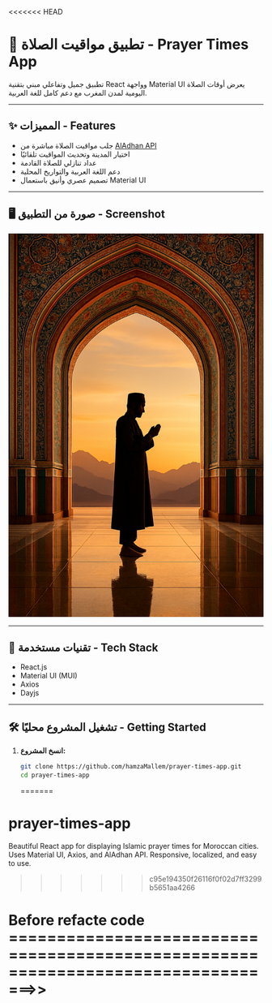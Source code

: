 <<<<<<< HEAD

# 🕌 تطبيق مواقيت الصلاة - Prayer Times App

تطبيق جميل وتفاعلي مبني بتقنية React وواجهة Material UI يعرض أوقات الصلاة اليومية لمدن المغرب مع دعم كامل للغة العربية.

---

## ✨ المميزات - Features

- جلب مواقيت الصلاة مباشرة من [AlAdhan API](https://aladhan.com/prayer-times-api)
- اختيار المدينة وتحديث المواقيت تلقائيًا
- عداد تنازلي للصلاة القادمة
- دعم اللغة العربية والتواريخ المحلية
- تصميم عصري وأنيق باستعمال Material UI

---

## 🖥️ صورة من التطبيق - Screenshot

![App Screenshot](./src/assets/images/img1.png)

---

## 🚀 تقنيات مستخدمة - Tech Stack

- React.js
- Material UI (MUI)
- Axios
- Dayjs

---

## 🛠️ تشغيل المشروع محليًا - Getting Started

1. **انسخ المشروع:**
   ```bash
   git clone https://github.com/hamzaMallem/prayer-times-app.git
   cd prayer-times-app
   ```
   =======

# prayer-times-app

Beautiful React app for displaying Islamic prayer times for Moroccan cities. Uses Material UI, Axios, and AlAdhan API. Responsive, localized, and easy to use.

> > > > > > > c95e194350f26116f0f02d7ff3299b5651aa4266

# Before refacte code =================================================================================>>

<!-- import React, { useState, useEffect, useRef } from "react";

// استيراد المكونات من مكتبة material ui
import Card from "@mui/material/Card";
import CardContent from "@mui/material/CardContent";
import Typography from "@mui/material/Typography";
import Grid from "@mui/material/Grid";
import Divider from "@mui/material/Divider";
import Stack from "@mui/material/Stack";
import PrayerCard from "../components/PrayerCard";
import CitySelector from "../components/CitySelector";
import useMediaQuery from "@mui/material/useMediaQuery";
import { useTheme } from "@mui/material/styles";
import axios from "axios";
import dayjs from "dayjs";
import "dayjs/locale/ar-ma";
import localizedFormat from "dayjs/plugin/localizedFormat";
import relativeTime from "dayjs/plugin/relativeTime";

// إعداد dayjs للغة العربية المغربية
dayjs.locale("ar-ma");
dayjs.extend(localizedFormat);
dayjs.extend(relativeTime);

export default function Home() {
// 1. طلب الإذن للإشعارات (يعمل مرة واحدة)
useEffect(() => {
if ("Notification" in window) {
Notification.requestPermission();
}
}, []);

// دالة إرسال الإشعار
const sendNotification = (title, body) => {
if ("Notification" in window && Notification.permission === "granted") {
new Notification(title, { body });
}
};

// حالة لتجنب تكرار الإشعارات لنفس الصلاة
const [notified, setNotified] = useState({
before5min: false,
atTime: false,
});

// حالة لاختيار المدينة
const [selectedCity, setSelectedCity] = useState({
label: "الدار البيضاء",
value: "Casablanca",
});
const [nextPrayerIndex, setNextPrayerIndex] = useState(2);

// أوقات الصلاة
const [timings, setTimings] = useState({
Fajr: "",
Dhuhr: "",
Asr: "",
Maghrib: "",
Isha: "",
});

const parayerArray = [
{ key: "Fajr", displayName: "الفجر" },
{ key: "Dhuhr", displayName: "الظهر" },
{ key: "Asr", displayName: "العصر" },
{ key: "Maghrib", displayName: "المغرب" },
{ key: "Isha", displayName: "العشاء" },
];

// تغيير المدينة
const handleCityChange = (city) => {
setSelectedCity({
label: city.label,
value: city.value,
});
};

// حالة التاريخ واسم اليوم
const [dateApi, setDateApi] = useState({
dayApi: null,
weekdayApi: null,
});

// جلب أوقات الصلاة من API
const getData = async () => {
try {
const resonse = await axios.get(
"http://api.aladhan.com/v1/timingsByCity",
{
params: {
city: selectedCity.value,
country: "Morocco",
method: 5,
},
}
);

      setDateApi({
        dayApi: resonse.data.data.date.gregorian.date,
        weekdayApi: resonse.data.data.date.hijri.weekday.ar,
      });

      const prayerTimes = resonse.data.data.timings;
      setTimings({
        Fajr: prayerTimes.Fajr,
        Dhuhr: prayerTimes.Dhuhr,
        Asr: prayerTimes.Asr,
        Maghrib: prayerTimes.Maghrib,
        Isha: prayerTimes.Isha,
      });
    } catch (error) {
      console.error("حدث خطأ أثناء جلب أوقات الصلاة:", error);
    }

};

// عرض الوقت الحالي
const [timeToday, setTimeToday] = useState("");
useEffect(() => {
getData();
}, [selectedCity]);

// useRef لتخزين أوقات الصلاة الحالية
const timingsRef = useRef(timings);
const [remaining, setRemaining] = useState("");

useEffect(() => {
timingsRef.current = timings;
}, [timings]);

// المؤقت لكل ثانية
useEffect(() => {
const timer = setInterval(getTimerPrayer, 1000);
return () => clearInterval(timer);
// eslint-disable-next-line
}, [timings, nextPrayerIndex, notified]);

// الدالة المسؤولة عن حساب الوقت وإظهار الإشعار
const getTimerPrayer = () => {
const now = dayjs();
setTimeToday(now.format("HH:mm:ss"));

    const currentTimings = timingsRef.current;
    const fajrTime = dayjs(
      now.format("YYYY-MM-DD") + " " + currentTimings["Fajr"],
      "YYYY-MM-DD HH:mm"
    );
    const dhuhrTime = dayjs(
      now.format("YYYY-MM-DD") + " " + currentTimings["Dhuhr"],
      "YYYY-MM-DD HH:mm"
    );
    const asrTime = dayjs(
      now.format("YYYY-MM-DD") + " " + currentTimings["Asr"],
      "YYYY-MM-DD HH:mm"
    );
    const maghribTime = dayjs(
      now.format("YYYY-MM-DD") + " " + currentTimings["Maghrib"],
      "YYYY-MM-DD HH:mm"
    );
    const ishaTime = dayjs(
      now.format("YYYY-MM-DD") + " " + currentTimings["Isha"],
      "YYYY-MM-DD HH:mm"
    );

    let prayerIndex = 0;
    if (now.isAfter(fajrTime) && now.isBefore(dhuhrTime)) prayerIndex = 1;
    else if (now.isAfter(dhuhrTime) && now.isBefore(asrTime)) prayerIndex = 2;
    else if (now.isAfter(asrTime) && now.isBefore(maghribTime)) prayerIndex = 3;
    else if (now.isAfter(maghribTime) && now.isBefore(ishaTime))
      prayerIndex = 4;
    else if (now.isAfter(ishaTime) || now.isBefore(fajrTime)) prayerIndex = 0;

    setNextPrayerIndex(prayerIndex);

    const nextPrayerObject = parayerArray[prayerIndex];
    const nextPrayerTime = currentTimings[nextPrayerObject.key];
    let nextPrayerDateTime = dayjs(
      now.format("YYYY-MM-DD") + " " + nextPrayerTime,
      "YYYY-MM-DD HH:mm"
    );
    if (prayerIndex === 0 && now.isAfter(ishaTime))
      nextPrayerDateTime = nextPrayerDateTime.add(1, "day");

    const remainingMs = nextPrayerDateTime.diff(now);
    const diffInSec = Math.max(0, Math.floor(remainingMs / 1000));
    const hours = Math.floor(diffInSec / 3600);
    const minutes = Math.floor((diffInSec % 3600) / 60);
    const seconds = diffInSec % 60;
    const formatted = `${hours.toString().padStart(2, "0")} : ${minutes
      .toString()
      .padStart(2, "0")} : ${seconds.toString().padStart(2, "0")}`;
    setRemaining(formatted);

    // إشعار قبل الصلاة بـ 5 دقائق
    if (diffInSec === 300 && !notified.before5min) {
      sendNotification(
        `الصلاة القادمة: ${nextPrayerObject.displayName}`,
        `باقي 5 دقائق على ${nextPrayerObject.displayName}`
      );
      setNotified((prev) => ({ ...prev, before5min: true }));
    }

    // إشعار عند وقت الصلاة
    if (diffInSec === 0 && !notified.atTime) {
      sendNotification(
        `حان وقت ${nextPrayerObject.displayName}`,
        `قم إلى الصلاة!`
      );
      setNotified((prev) => ({ ...prev, atTime: true }));
    }

    // إعادة ضبط الإشعارات عند الانتقال لصلاة جديدة
    if (diffInSec > 300 && (notified.before5min || notified.atTime)) {
      setNotified({ before5min: false, atTime: false });
    }

};

// معرفة حجم الشاشة
const theme = useTheme();
const isMobile = useMediaQuery(theme.breakpoints.down("sm"));

return (
<div style={{ width: "100%", padding: "20px" }}>
<Card>
<CardContent>
<Grid container spacing={2}>
{/_ التاريخ واسم المدينة _/}
<Grid item size={6} md={6}>
<Typography variant="h6" color="secondary" fontWeight={600}>
{dateApi.weekdayApi} {" : "}
{dateApi.dayApi}{" "}
<Typography
variant="h5"
color="text.secondary"
sx={{ letterSpacing: 1, mt: 0.5 }} >
{timeToday}
</Typography>
</Typography>
<Typography variant="h3" sx={{ color: "secondary.main" }}>
{selectedCity.label}
</Typography>
</Grid>
{/_ معلومات الصلاة القادمة _/}
<Grid item size={6} md={6}>
<Typography
variant="h6"
color="white"
fontWeight={700}
sx={{ letterSpacing: 1 }} >
الصلاة القادمة:
<span style={{ color: "#fff8c1" }}>
{" "}
{parayerArray[nextPrayerIndex].displayName}
</span>
</Typography>
<Typography
variant="h3"
sx={{
                  color: "#2fc4b2",
                  fontWeight: 800,
                  letterSpacing: 7,
                  textShadow: "0 0 10px #2fc4b260, 0 0 4px #fff3",
                  mt: 1,
                  mb: 2,
                }} >
{remaining}
</Typography>
</Grid>
</Grid>

          {/* خط فاصل */}
          <Divider sx={{ my: 4, borderColor: "secondary.main" }} />
          {/* بطاقات الصلوات */}
          <Stack
            direction={isMobile ? "column" : "row"}
            sx={{
              gap: 3,
              flexWrap: "wrap",
              justifyContent: "center",
              alignItems: "center",
              width: "100%",
              mt: 4,
            }}
          >
            <PrayerCard
              name="الفجر"
              time={timings.Fajr}
              image="../src/assets/images/img1.png"
            />
            <PrayerCard
              name="الظهر"
              time={timings.Dhuhr}
              image="../src/assets/images/img1.png"
            />
            <PrayerCard
              name="العصر"
              time={timings.Asr}
              image="../src/assets/images/img1.png"
            />
            <PrayerCard
              name="المغرب"
              time={timings.Maghrib}
              image="../src/assets/images/img1.png"
            />
            <PrayerCard
              name="العشاء"
              time={timings.Isha}
              image="../src/assets/images/img1.png"
            />
          </Stack>
          {/* اختيار المدينة */}
          <div
            style={{
              display: "flex",
              justifyContent: "center",
              marginTop: "20px",
            }}
          >
            <CitySelector onCityChange={handleCityChange} />
          </div>
        </CardContent>
      </Card>
    </div>

);
} -->
